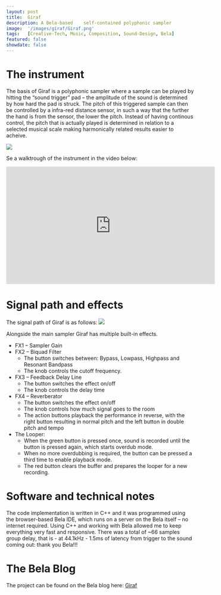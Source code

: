 ```yaml
---
layout: post
title:  Giraf
description: A Bela-based    self-contained polyphonic sampler
image:  '/images/giraf/Giraf.png'
tags:   [Creative-Tech, Music, Composition, Sound-Design, Bela]
featured: false
showdate: false
---
```


# The instrument
The basis of Giraf is a polyphonic sampler where a sample can be played by hitting the “sound trigger” pad – the amplitude of the sound is determined by how hard the pad is struck. The pitch of this triggered sample can then be controlled by a infra-red distance sensor, in such a way that the further the hand is from the sensor, the lower the pitch. Instead of having continous control, the pitch that is actually played is determined in relation to a selected musical scale making harmonically related results easier to acheive.

![]({{site.baseurl}}/images/giraf/top-labels.jpg)


Se a walktrough of the instrument in the video below:

<p>
<iframe width="560" height="315" src="https://www.youtube.com/embed/huHpao-UUPo?si=0xYT-WLkpHXEUbq2" title="YouTube video player" frameborder="0" allow="accelerometer; autoplay; clipboard-write; encrypted-media; gyroscope; picture-in-picture; web-share" referrerpolicy="strict-origin-when-cross-origin" allowfullscreen></iframe>
</p>

# Signal path and effects
The signal path of Giraf is as follows:
![]({{site.baseurl}}/images/giraf/Giraf_Block_Diagram-2.png)

Alongside the main sampler Giraf has multiple built-in effects.

- FX1 – Sampler Gain
- FX2 – Biquad Filter
    - The button switches between: Bypass, Lowpass, Highpass and Resonant Bandpass
    - The knob controls the cutoff frequency.
- FX3 – Feedback Delay Line
    - The button switches the effect on/off
    - The knob controls the delay time
- FX4 – Reverberator
    - The button switches the effect on/off
    - The knob controls how much signal goes to the room
    - The action buttons playback the performance in reverse, with the right button resulting in normal pitch and the left button in double pitch and tempo
- The Looper:
    - When the green button is pressed once, sound is recorded until the button is pressed again, which starts overdub mode.
    - When no more overdubbing is required, the button can be pressed a third time to enable playback mode.
    - The red button clears the buffer and prepares the looper for a new recording.

# Software and technical notes

The code implementation is written in C++ and it was programmed using the browser-based Bela IDE, which runs on a server on the Bela itself – no internet required. Using C++ and working with Bela allowed me to keep everything very fast and responsive. There was a total of ~66 samples group delay, that is - at 44.1kHz - 1.5ms of latency from trigger to the sound coming out: thank you Bela!!!

# The Bela Blog
The project can be found on the Bela blog here: [Giraf](https://blog.bela.io/giraf-polyphonic-sampler/)